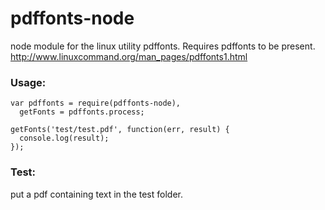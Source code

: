 pdffonts-node
===========
node module for the linux utility pdffonts.
Requires pdffonts to be present.
http://www.linuxcommand.org/man_pages/pdffonts1.html

### Usage:
```
var pdffonts = require(pdffonts-node),
  getFonts = pdffonts.process;

getFonts('test/test.pdf', function(err, result) {
  console.log(result);
});
```

### Test:
put a pdf containing text in the test folder.